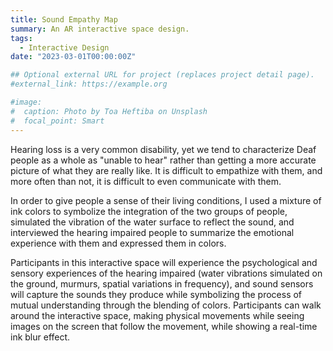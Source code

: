 ```yaml
---
title: Sound Empathy Map
summary: An AR interactive space design.
tags:
  - Interactive Design
date: "2023-03-01T00:00:00Z"

## Optional external URL for project (replaces project detail page).
#external_link: https://example.org

#image:
#  caption: Photo by Toa Heftiba on Unsplash
#  focal_point: Smart
---
```


Hearing loss is a very common disability, yet we tend to characterize Deaf people as a whole as "unable to hear" rather than getting a more accurate picture of what they are really like. It is difficult to empathize with them, and more often than not, it is difficult to even communicate with them.

In order to give people a sense of their living conditions, I used a mixture of ink colors to symbolize the integration of the two groups of people, simulated the vibration of the water surface to reflect the sound, and interviewed the hearing impaired people to summarize the emotional experience with them and expressed them in colors.

Participants in this interactive space will experience the psychological and sensory experiences of the hearing impaired (water vibrations simulated on the ground, murmurs, spatial variations in frequency), and sound sensors will capture the sounds they produce while symbolizing the process of mutual understanding through the blending of colors. Participants can walk around the interactive space, making physical movements while seeing images on the screen that follow the movement, while showing a real-time ink blur effect.